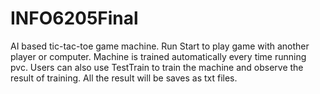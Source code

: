 # INFO6205Final
AI based tic-tac-toe game machine.
Run Start to play game with another player or computer.
Machine is trained automatically every time running pvc.
Users can also use TestTrain to train the machine and observe the result of training. All the result will be saves as txt files.
